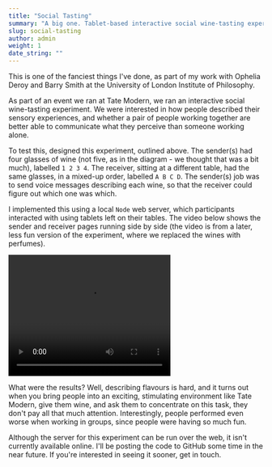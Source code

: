 ```yaml
---
title: "Social Tasting"
summary: "A big one. Tablet-based interactive social wine-tasting experiment. Tate Modern, 2017."
slug: social-tasting
author: admin
weight: 1
date_string: ""
---
```


This is one of the fanciest things I've done,
as part of my work with Ophelia Deroy and Barry Smith
at the University of London Institute of Philosophy.

As part of an event we ran at Tate Modern,
we ran an interactive social wine-tasting experiment.
We were interested in how people described their sensory experiences,
and whether a pair of people working together are better able
to communicate what they perceive than someone working alone.

To test this, designed this experiment, outlined above.
The sender(s) had four glasses of wine
(not five, as in the diagram - we thought that was a bit much),
labelled `1 2 3 4`. The receiver, sitting at a different table,
had the same glasses, in a mixed-up order, labelled `A B C D`.
The sender(s) job was to send voice messages describing each wine,
so that the receiver could figure out which one was which.

I implemented this using a local `Node` web server,
which participants interacted with using tablets left on their tables.
The video below shows the sender and receiver pages running side by side
(the video is from a later, less fun version of the experiment,
where we replaced the wines with perfumes).

<video width="320" height="240" controls>
  <source src="tate2017.mp4" type="video/mp4">
  Your browser does not support the video tag.
</video>

What were the results?
Well, describing flavours is hard,
and it turns out when you bring people into
an exciting, stimulating environment like Tate Modern,
give them wine, and ask them to concentrate on this task,
they don't pay all that much attention.
Interestingly, people performed even worse when working in groups,
since people were having so much fun.

Although the server for this experiment can be run over the web,
it isn't currently available online.
I'll be posting the code to GitHub some time in the near future.
If you're interested in seeing it sooner, get in touch.

